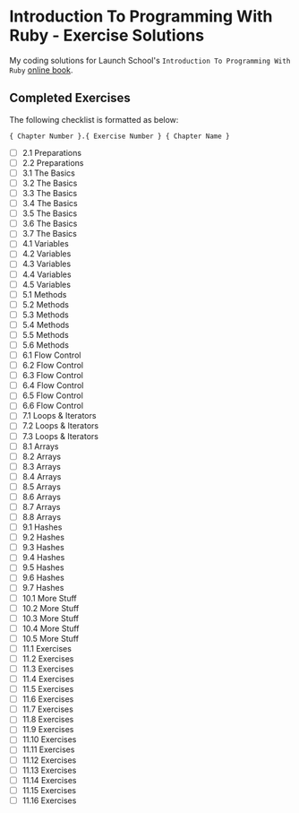 # Introduction To Programming With Ruby - Exercise Solutions

My coding solutions for Launch School's `Introduction To Programming With Ruby` [online book](https://launchschool.com/books/ruby/).

## Completed Exercises

The following checklist is formatted as below:

```
{ Chapter Number }.{ Exercise Number } { Chapter Name }
```

- [ ] 2.1 Preparations
- [ ] 2.2 Preparations
- [ ] 3.1 The Basics
- [ ] 3.2 The Basics
- [ ] 3.3 The Basics
- [ ] 3.4 The Basics
- [ ] 3.5 The Basics
- [ ] 3.6 The Basics
- [ ] 3.7 The Basics
- [ ] 4.1 Variables
- [ ] 4.2 Variables
- [ ] 4.3 Variables
- [ ] 4.4 Variables
- [ ] 4.5 Variables
- [ ] 5.1 Methods
- [ ] 5.2 Methods
- [ ] 5.3 Methods
- [ ] 5.4 Methods
- [ ] 5.5 Methods
- [ ] 5.6 Methods
- [ ] 6.1 Flow Control
- [ ] 6.2 Flow Control
- [ ] 6.3 Flow Control
- [ ] 6.4 Flow Control
- [ ] 6.5 Flow Control
- [ ] 6.6 Flow Control
- [ ] 7.1 Loops & Iterators
- [ ] 7.2 Loops & Iterators
- [ ] 7.3 Loops & Iterators
- [ ] 8.1 Arrays
- [ ] 8.2 Arrays
- [ ] 8.3 Arrays
- [ ] 8.4 Arrays
- [ ] 8.5 Arrays
- [ ] 8.6 Arrays
- [ ] 8.7 Arrays
- [ ] 8.8 Arrays
- [ ] 9.1 Hashes
- [ ] 9.2 Hashes
- [ ] 9.3 Hashes
- [ ] 9.4 Hashes
- [ ] 9.5 Hashes
- [ ] 9.6 Hashes
- [ ] 9.7 Hashes
- [ ] 10.1 More Stuff
- [ ] 10.2 More Stuff
- [ ] 10.3 More Stuff
- [ ] 10.4 More Stuff
- [ ] 10.5 More Stuff
- [ ] 11.1 Exercises
- [ ] 11.2 Exercises
- [ ] 11.3 Exercises
- [ ] 11.4 Exercises
- [ ] 11.5 Exercises
- [ ] 11.6 Exercises
- [ ] 11.7 Exercises
- [ ] 11.8 Exercises
- [ ] 11.9 Exercises
- [ ] 11.10 Exercises
- [ ] 11.11 Exercises
- [ ] 11.12 Exercises
- [ ] 11.13 Exercises
- [ ] 11.14 Exercises
- [ ] 11.15 Exercises
- [ ] 11.16 Exercises
